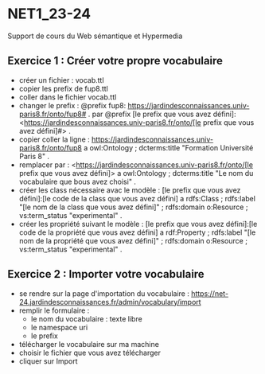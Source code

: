 # NET1_23-24
Support de cours du Web sémantique et Hypermedia

## Exercice 1 : Créer votre propre vocabulaire
- créer un fichier : vocab.ttl
- copier les prefix de fup8.ttl
- coller dans le fichier vocab.ttl
- changer le prefix : @prefix fup8: <https://jardindesconnaissances.univ-paris8.fr/onto/fup8#> .
par @prefix [le prefix que vous avez défini]: <https://jardindesconnaissances.univ-paris8.fr/onto/[le prefix que vous avez défini]#> .
- copier coller la ligne : <https://jardindesconnaissances.univ-paris8.fr/onto/fup8> a owl:Ontology ;
    dcterms:title "Formation Université Paris 8" .
- remplacer par : <https://jardindesconnaissances.univ-paris8.fr/onto/[le prefix que vous avez défini]> a owl:Ontology ;
    dcterms:title "Le nom du vocabulaire que bous avez choisi" .
- créer les class nécessaire avac le modèle :
  [le prefix que vous avez défini]:[le code de la class que vous avez défini] a rdfs:Class ;
    rdfs:label "[le nom de la class que vous avez défini]" ;
    rdfs:domain o:Resource ;
    vs:term_status "experimental" .
- créer les propriété suivant le modèle :
  [le prefix que vous avez défini]:[le code de la propriété que vous avez défini] a rdf:Property ;
    rdfs:label "[le nom de la propriété que vous avez défini]" ;
    rdfs:domain o:Resource ;
    vs:term_status "experimental" .

## Exercice 2 : Importer votre vocabulaire
- se rendre sur la page d'importation du vocabulaire : https://net-24.jardindesconnaissances.fr/admin/vocabulary/import
- remplir le formulaire :
    - le nom du vocabulaire : texte libre
    - le namespace uri
    - le prefix
- télécharger le vocabulaire sur ma machine
- choisir le fichier que vous avez télécharger
- cliquer sur Import

